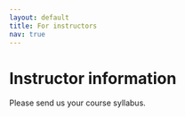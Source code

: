 ```yaml
---
layout: default
title: For instructors
nav: true
---
```


# Instructor information

Please send us your course syllabus.
